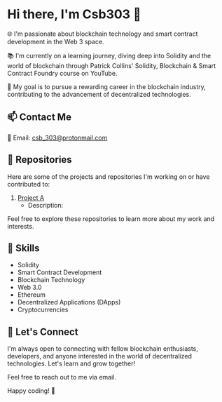 # Hi there, I'm Csb303 👋

🌐 I'm passionate about blockchain technology and smart contract development in the Web 3 space.

📚 I'm currently on a learning journey, diving deep into Solidity and the world of blockchain through Patrick Collins' Solidity, Blockchain & Smart Contract Foundry course on YouTube.

🚀 My goal is to pursue a rewarding career in the blockchain industry, contributing to the advancement of decentralized technologies.

## 📫 Contact Me

📧 Email: csb_303@protonmail.com

## 📂 Repositories

Here are some of the projects and repositories I'm working on or have contributed to:

1. [Project A](https://github.com/csb303/foundry-fund-me-f23)
   - Description: 



Feel free to explore these repositories to learn more about my work and interests.

## 🌱 Skills

- Solidity
- Smart Contract Development
- Blockchain Technology
- Web 3.0
- Ethereum
- Decentralized Applications (DApps)
- Cryptocurrencies

## 🤝 Let's Connect

I'm always open to connecting with fellow blockchain enthusiasts, developers, and anyone interested in the world of decentralized technologies. Let's learn and grow together!

Feel free to reach out to me via email.

Happy coding! 🚀

